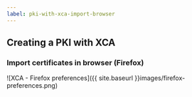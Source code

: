 ```yaml
---
label: pki-with-xca-import-browser
---
```

## Creating a PKI with XCA

### Import certificates in browser (Firefox)

![XCA - Firefox preferences]({{ site.baseurl }}images/firefox-preferences.png)

